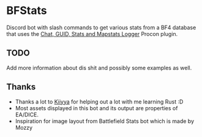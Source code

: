 # BFStats

Discord bot with slash commands to get various stats from a BF4 database that uses the [Chat, GUID, Stats and Mapstats Logger](https://myrcon.net/topic/162-chat-guid-stats-and-mapstats-logger-1003/) Procon plugin.

## TODO
Add more information about dis shit and possibly some examples as well.

## Thanks
- Thanks a lot to [Kiiyya](https://github.com/Kiiyya) for helping out a lot with me learning Rust :D
- Most assets displayed in this bot and its output are properties of EA/DICE.
- Inspiration for image layout from Battlefield Stats bot which is made by Mozzy